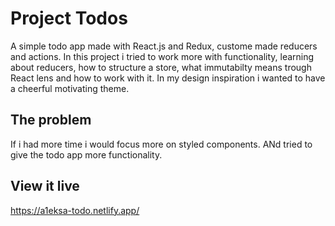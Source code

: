 # Project Todos

A simple todo app made with React.js and Redux, custome made reducers and actions.
In this project i tried to work more with functionality, learning about reducers, how to structure a store, what immutabilty means trough React lens and how to work with it.
In my design inspiration i wanted to have a cheerful motivating theme.

## The problem

If i had more time i would focus more on styled components. ANd tried to give the todo app more functionality.

## View it live

https://a1eksa-todo.netlify.app/
